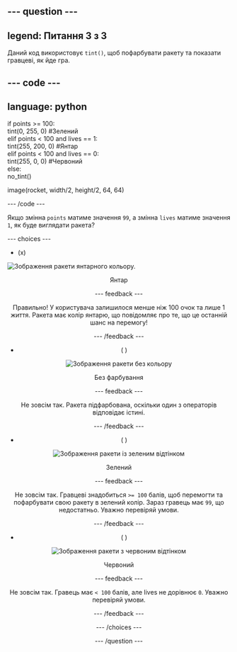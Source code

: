 --- question ---
---
legend: Питання 3 з 3
---

Даний код використовує `tint()`, щоб пофарбувати ракету та показати гравцеві, як йде гра.

--- code ---
---
language: python
---

if points >= 100:    
tint(0, 255, 0) #Зелений   
elif points < 100 and lives == 1:   
tint(255, 200, 0) #Янтар    
elif points < 100 and lives == 0:     
tint(255, 0, 0) #Червоний     
else:      
no_tint()

image(rocket, width/2, height/2, 64, 64)

--- /code ---

Якщо змінна `points` матиме значення `99`, а змінна `lives` матиме значення `1`, як буде виглядати ракета?

--- choices ---

- (x)

![Зображення ракети янтарного кольору.](images/rocket_amber.png) <div style="text-align: center;">Янтар

 --- feedback ---

 Правильно! У користувача залишилося менше ніж 100 очок та лише 1 життя. Ракета має колір янтарю, що повідомляє про те, що це останній шанс на перемогу!

 --- /feedback ---

- ( )

![Зображення ракети без кольору](images/rocket_original.png) <div style="text-align: center;">Без фарбування

 --- feedback ---

 Не зовсім так. Ракета підфарбована, оскільки один з операторів відповідає істині.

 --- /feedback ---

- ( )

![Зображення ракети із зеленим відтінком](images/rocket_green.png) <div style="text-align: center;">Зелений

 --- feedback ---

 Не зовсім так. Гравцеві знадобиться `>= 100` балів, щоб перемогти та пофарбувати свою ракету в зелений колір. Зараз гравець має `99`, що недостатньо. Уважно перевіряй умови.

 --- /feedback ---

- ( )

![Зображення ракети з червоним відтінком](images/rocket_red.png) <div style="text-align: center;">Червоний

 --- feedback ---

 Не зовсім так. Гравець має `< 100` балів, але lives не дорівнює `0`. Уважно перевіряй умови.

 --- /feedback ---

--- /choices ---

--- /question ---
